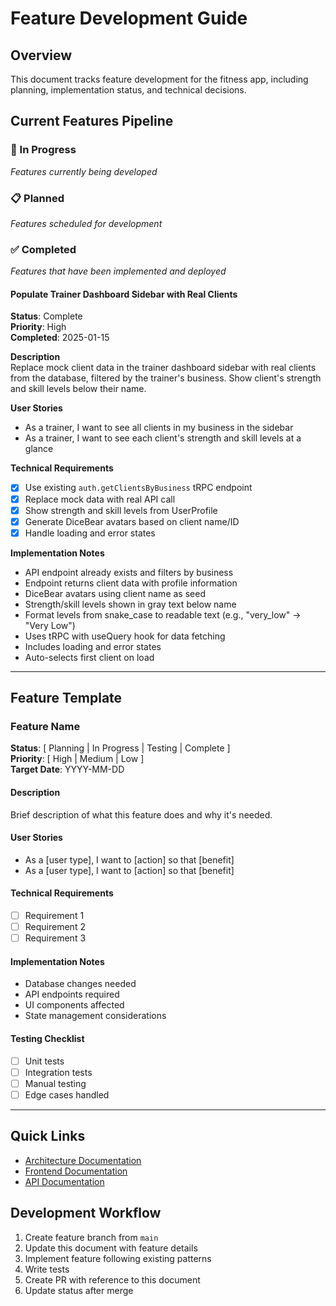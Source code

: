 # Feature Development Guide

## Overview
This document tracks feature development for the fitness app, including planning, implementation status, and technical decisions.

## Current Features Pipeline

### 🚀 In Progress
_Features currently being developed_

### 📋 Planned
_Features scheduled for development_

### ✅ Completed
_Features that have been implemented and deployed_

#### Populate Trainer Dashboard Sidebar with Real Clients
**Status**: Complete  
**Priority**: High  
**Completed**: 2025-01-15  

**Description**  
Replace mock client data in the trainer dashboard sidebar with real clients from the database, filtered by the trainer's business. Show client's strength and skill levels below their name.

**User Stories**
- As a trainer, I want to see all clients in my business in the sidebar
- As a trainer, I want to see each client's strength and skill levels at a glance

**Technical Requirements**
- [x] Use existing `auth.getClientsByBusiness` tRPC endpoint
- [x] Replace mock data with real API call
- [x] Show strength and skill levels from UserProfile
- [x] Generate DiceBear avatars based on client name/ID
- [x] Handle loading and error states

**Implementation Notes**
- API endpoint already exists and filters by business
- Endpoint returns client data with profile information
- DiceBear avatars using client name as seed
- Strength/skill levels shown in gray text below name
- Format levels from snake_case to readable text (e.g., "very_low" → "Very Low")
- Uses tRPC with useQuery hook for data fetching
- Includes loading and error states
- Auto-selects first client on load

---

## Feature Template

### Feature Name
**Status**: [ Planning | In Progress | Testing | Complete ]  
**Priority**: [ High | Medium | Low ]  
**Target Date**: YYYY-MM-DD  

#### Description
Brief description of what this feature does and why it's needed.

#### User Stories
- As a [user type], I want to [action] so that [benefit]
- As a [user type], I want to [action] so that [benefit]

#### Technical Requirements
- [ ] Requirement 1
- [ ] Requirement 2
- [ ] Requirement 3

#### Implementation Notes
- Database changes needed
- API endpoints required
- UI components affected
- State management considerations

#### Testing Checklist
- [ ] Unit tests
- [ ] Integration tests
- [ ] Manual testing
- [ ] Edge cases handled

---

## Quick Links
- [Architecture Documentation](./FITNESS_APP_ARCHITECTURE.md)
- [Frontend Documentation](./FRONTEND_REVAMP.md)
- [API Documentation](./packages/api/README.md)

## Development Workflow
1. Create feature branch from `main`
2. Update this document with feature details
3. Implement feature following existing patterns
4. Write tests
5. Create PR with reference to this document
6. Update status after merge
